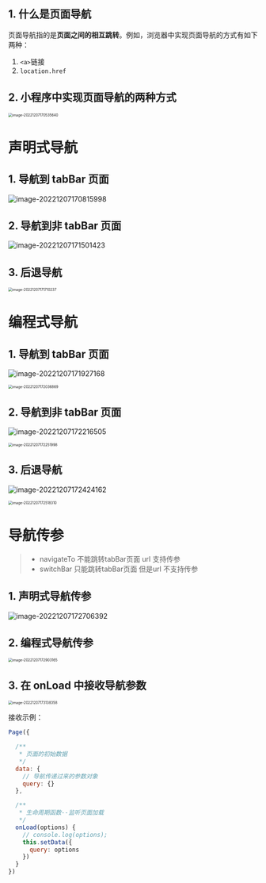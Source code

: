 ## 1. 什么是页面导航

页面导航指的是**页面之间的相互跳转**。例如，浏览器中实现页面导航的方式有如下两种：

1. `<a>`链接
2. `location.href`

## 2. 小程序中实现页面导航的两种方式

<img src="01.页面导航.assets/image-20221207170535640.png" alt="image-20221207170535640" style="zoom:50%;" />

# 声明式导航

## 1. 导航到 tabBar 页面

![image-20221207170815998](01.页面导航.assets/image-20221207170815998.png)

## 2. 导航到非 tabBar 页面

![image-20221207171501423](01.页面导航.assets/image-20221207171501423.png)

## 3. 后退导航

<img src="01.页面导航.assets/image-20221207171710237.png" alt="image-20221207171710237" style="zoom:50%;" />

# 编程式导航

## 1. 导航到 tabBar 页面

![image-20221207171927168](01.页面导航.assets/image-20221207171927168.png)

<img src="01.页面导航.assets/image-20221207172036869.png" alt="image-20221207172036869" style="zoom:50%;" />

## 2. 导航到非 tabBar 页面

![image-20221207172216505](01.页面导航.assets/image-20221207172216505.png)

<img src="01.页面导航.assets/image-20221207172251998.png" alt="image-20221207172251998" style="zoom:50%;" />

## 3. 后退导航

![image-20221207172424162](01.页面导航.assets/image-20221207172424162.png)

<img src="01.页面导航.assets/image-20221207172518310.png" alt="image-20221207172518310" style="zoom:50%;" />

# 导航传参

> - navigateTo  不能跳转tabBar页面  url 支持传参 
> - switchBar    只能跳转tabBar页面  但是url 不支持传参

## 1. 声明式导航传参

![image-20221207172706392](01.页面导航.assets/image-20221207172706392.png)

## 2. 编程式导航传参

<img src="01.页面导航.assets/image-20221207172903165.png" alt="image-20221207172903165" style="zoom:50%;" />

## 3. 在 onLoad 中接收导航参数

<img src="01.页面导航.assets/image-20221207173138358.png" alt="image-20221207173138358" style="zoom:50%;" />

接收示例：

```js
Page({

  /**
   * 页面的初始数据
   */
  data: {
    // 导航传递过来的参数对象
    query: {}
  },

  /**
   * 生命周期函数--监听页面加载
   */
  onLoad(options) {
    // console.log(options);
    this.setData({
      query: options
    })
  }
})
```

